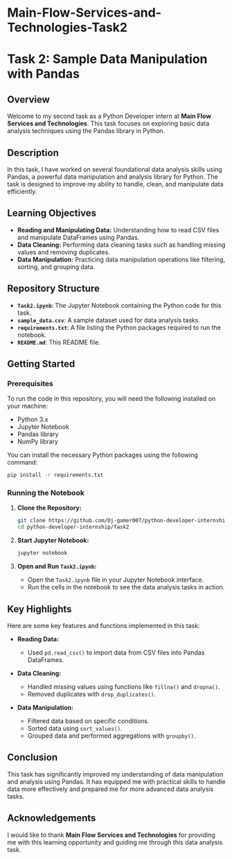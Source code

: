 # Main-Flow-Services-and-Technologies-Task2

# Task 2: Sample Data Manipulation with Pandas

## Overview

Welcome to my second task as a Python Developer intern at **Main Flow Services and Technologies**. This task focuses on exploring basic data analysis techniques using the Pandas library in Python. 

## Description

In this task, I have worked on several foundational data analysis skills using Pandas, a powerful data manipulation and analysis library for Python. The task is designed to improve my ability to handle, clean, and manipulate data efficiently.

## Learning Objectives

- **Reading and Manipulating Data:** Understanding how to read CSV files and manipulate DataFrames using Pandas.
- **Data Cleaning:** Performing data cleaning tasks such as handling missing values and removing duplicates.
- **Data Manipulation:** Practicing data manipulation operations like filtering, sorting, and grouping data.

## Repository Structure

- **`Task2.ipynb`**: The Jupyter Notebook containing the Python code for this task.
- **`sample_data.csv`**: A sample dataset used for data analysis tasks.
- **`requirements.txt`**: A file listing the Python packages required to run the notebook.
- **`README.md`**: This README file.

## Getting Started

### Prerequisites

To run the code in this repository, you will need the following installed on your machine:

- Python 3.x
- Jupyter Notebook
- Pandas library
- NumPy library

You can install the necessary Python packages using the following command:

```bash
pip install -r requirements.txt
```

### Running the Notebook

1. **Clone the Repository:**

   ```bash
   git clone https://github.com/Dj-gamer007/python-developer-internship.git
   cd python-developer-internship/Task2
   ```

2. **Start Jupyter Notebook:**

   ```bash
   jupyter notebook
   ```

3. **Open and Run `Task2.ipynb`:**

   - Open the `Task2.ipynb` file in your Jupyter Notebook interface.
   - Run the cells in the notebook to see the data analysis tasks in action.

## Key Highlights

Here are some key features and functions implemented in this task:

- **Reading Data:**
  - Used `pd.read_csv()` to import data from CSV files into Pandas DataFrames.
  
- **Data Cleaning:**
  - Handled missing values using functions like `fillna()` and `dropna()`.
  - Removed duplicates with `drop_duplicates()`.

- **Data Manipulation:**
  - Filtered data based on specific conditions.
  - Sorted data using `sort_values()`.
  - Grouped data and performed aggregations with `groupby()`.

## Conclusion

This task has significantly improved my understanding of data manipulation and analysis using Pandas. It has equipped me with practical skills to handle data more effectively and prepared me for more advanced data analysis tasks.


## Acknowledgements

I would like to thank **Main Flow Services and Technologies** for providing me with this learning opportunity and guiding me through this data analysis task.
